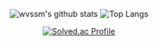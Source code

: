 <div align="center">

![wvssm's github stats](https://github-readme-stats.vercel.app/api?username=wvssm&show_icons=true&theme=tokyonight)
![Top Langs](https://github-readme-stats.vercel.app/api/top-langs/?username=wvssm&layout=compact&theme=tokyonight)

 [![Solved.ac Profile](http://mazassumnida.wtf/api/v2/generate_badge?boj=ramiregi)](https://solved.ac/ramiregi/)
</div>  

<!--
**wvssm/wvssm** is a ✨ _special_ ✨ repository because its `README.md` (this file) appears on your GitHub profile.

Here are some ideas to get you started:

- 🔭 I’m currently working on ...
- 🌱 I’m currently learning ...
- 👯 I’m looking to collaborate on ...
- 🤔 I’m looking for help with ...
- 💬 Ask me about ...
- 📫 How to reach me: ...
- 😄 Pronouns: ...
- ⚡ Fun fact: ...
-->
